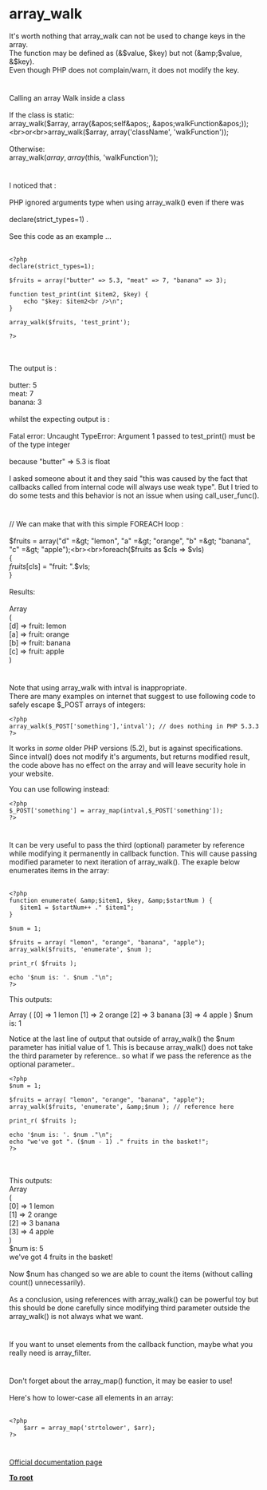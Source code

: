 # array_walk



It&apos;s worth nothing that array_walk can not be used to change keys in the array.<br>The function may be defined as (&amp;$value, $key) but not (&amp;$value, &amp;$key).<br>Even though PHP does not complain/warn, it does not modify the key.  

#

Calling an array Walk inside a class <br><br>If the class is static:<br>array_walk($array, array(&apos;self&apos;, &apos;walkFunction&apos;));<br>or<br>array_walk($array, array(&apos;className&apos;, &apos;walkFunction&apos;));<br><br>Otherwise:<br>array_walk($array, array($this, &apos;walkFunction&apos;));  

#

I noticed that :<br><br>PHP ignored arguments type when using array_walk() even if there was<br> <br>declare(strict_types=1) . <br><br>See this code as an example ...<br><br>

```
<?php
declare(strict_types=1);

$fruits = array("butter" => 5.3, "meat" => 7, "banana" => 3);

function test_print(int $item2, $key) {
    echo "$key: $item2<br />\n";
}

array_walk($fruits, 'test_print');

?>
```
<br><br>The output is :<br><br>butter: 5<br>meat: 7<br>banana: 3<br><br>whilst the expecting output is :<br><br>Fatal error: Uncaught TypeError: Argument 1 passed to test_print() must be of the type integer<br><br>because "butter" =&gt; 5.3 is float<br><br>I asked someone about it and they said "this was caused by the fact that callbacks called from internal code will always use weak type". But I tried to do some tests and this behavior is not an issue when using call_user_func().  

#

// We can make that with this simple FOREACH loop : <br><br>$fruits = array("d" =&gt; "lemon", "a" =&gt; "orange", "b" =&gt; "banana", "c" =&gt; "apple");<br><br>foreach($fruits as $cls =&gt; $vls)<br>{<br>  $fruits[$cls] = "fruit: ".$vls;<br>}<br><br>Results: <br><br>Array<br>(<br>    [d] =&gt; fruit: lemon<br>    [a] =&gt; fruit: orange<br>    [b] =&gt; fruit: banana<br>    [c] =&gt; fruit: apple<br>)  

#

Note that using array_walk with intval is inappropriate.<br>There are many examples on internet that suggest to use following code to safely escape $_POST arrays of integers:<br>

```
<?php
array_walk($_POST['something'],'intval'); // does nothing in PHP 5.3.3
?>
```

It works in _some_ older PHP versions (5.2), but is against specifications. Since intval() does not modify it's arguments, but returns modified result, the code above has no effect on the array and will leave security hole in your website.

You can use following instead:


```
<?php
$_POST['something'] = array_map(intval,$_POST['something']);
?>
```
  

#

It can be very useful to pass the third (optional) parameter by reference while modifying it permanently in callback function. This will cause passing modified parameter to next iteration of array_walk(). The exaple below enumerates items in the array:<br><br>

```
<?php
function enumerate( &amp;$item1, $key, &amp;$startNum ) {
   $item1 = $startNum++ ." $item1";
}

$num = 1;

$fruits = array( "lemon", "orange", "banana", "apple");
array_walk($fruits, 'enumerate', $num );

print_r( $fruits );

echo '$num is: '. $num ."\n";
?>
```


This outputs:

Array
(
    [0] => 1 lemon
    [1] => 2 orange
    [2] => 3 banana
    [3] => 4 apple
)
$num is: 1

Notice at the last line of output that outside of array_walk() the $num parameter has initial value of 1. This is because array_walk() does not take the third parameter by reference.. so what if we pass the reference as the optional parameter..



```
<?php
$num = 1;

$fruits = array( "lemon", "orange", "banana", "apple");
array_walk($fruits, 'enumerate', &amp;$num ); // reference here

print_r( $fruits );

echo '$num is: '. $num ."\n";
echo "we've got ". ($num - 1) ." fruits in the basket!";
?>
```
<br> <br>This outputs:<br>Array<br>(<br>    [0] =&gt; 1 lemon<br>    [1] =&gt; 2 orange<br>    [2] =&gt; 3 banana<br>    [3] =&gt; 4 apple<br>)<br>$num is: 5<br>we&apos;ve got 4 fruits in the basket!<br><br>Now $num has changed so we are able to count the items (without calling count() unnecessarily).<br><br>As a conclusion, using references with array_walk() can be powerful toy but this should be done carefully since modifying third parameter outside the array_walk() is not always what we want.  

#

If you want to unset elements from the callback function, maybe what you really need is array_filter.  

#

Don&apos;t forget about the array_map() function, it may be easier to use!<br><br>Here&apos;s how to lower-case all elements in an array:<br><br>

```
<?php
    $arr = array_map('strtolower', $arr);
?>
```
  

#

[Official documentation page](https://www.php.net/manual/en/function.array-walk.php)

**[To root](/README.md)**
